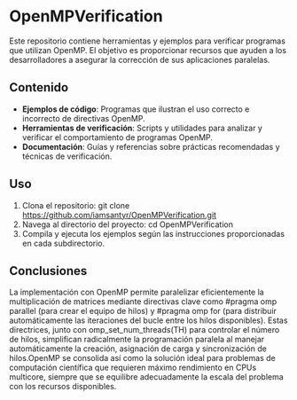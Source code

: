# OpenMPVerification

Este repositorio contiene herramientas y ejemplos para verificar programas que utilizan OpenMP. El objetivo es proporcionar recursos que ayuden a los desarrolladores a asegurar la corrección de sus aplicaciones paralelas.

## Contenido

- **Ejemplos de código**: Programas que ilustran el uso correcto e incorrecto de directivas OpenMP.
- **Herramientas de verificación**: Scripts y utilidades para analizar y verificar el comportamiento de programas OpenMP.
- **Documentación**: Guías y referencias sobre prácticas recomendadas y técnicas de verificación.

## Uso

1. Clona el repositorio:
   git clone https://github.com/iamsantyr/OpenMPVerification.git
2. Navega al directorio del proyecto:
    cd OpenMPVerification
3. Compila y ejecuta los ejemplos según las instrucciones proporcionadas en cada subdirectorio.


## Conclusiones
La implementación con OpenMP permite paralelizar eficientemente la multiplicación de matrices mediante directivas clave como #pragma omp parallel (para crear el equipo de hilos) y #pragma omp for (para distribuir automáticamente las iteraciones del bucle entre los hilos disponibles). Estas directrices, junto con omp_set_num_threads(TH) para controlar el número de hilos, simplifican radicalmente la programación paralela al manejar automáticamente la creación, asignación de carga y sincronización de hilos.OpenMP se consolida así como la solución ideal para problemas de computación científica que requieren máximo rendimiento en CPUs multicore, siempre que se equilibre adecuadamente la escala del problema con los recursos disponibles.
